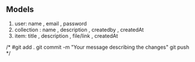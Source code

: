 ## Models 
1. user: name , email , password
2. collection : name , description , createdby , createdAt 
3. item: title , description , file/link , createdAt 

/*
#git add .
git commit -m "Your message describing the changes"
git push
*/
